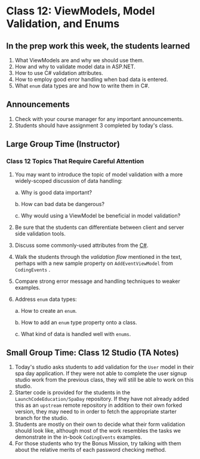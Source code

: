 # Class 12: ViewModels, Model Validation, and Enums

## In the prep work this week, the students learned

1. What ViewModels are and why we should use them.
1. How and why to validate model data in ASP.NET.
1. How to use C# validation attributes.
1. How to employ good error handling when bad data is entered.
1. What ``enum`` data types are and how to write them in C#.

## Announcements

1. Check with your course manager for any important announcements.
1. Students should have assignment 3 completed by today's class.

## Large Group Time (Instructor)

### Class 12 Topics That Require Careful Attention

1. You may want to introduce the topic of model validation with a more widely-scoped discussion of data handling:

   a. Why is good data important?

   b. How can bad data be dangerous?

   c. Why would using a ViewModel be beneficial in model validation?

1. Be sure that the students can differentiate between client and server side validation tools.
1. Discuss some commonly-used attributes from the [C#](https://docs.microsoft.com/en-us/aspnet/core/mvc/models/validation?view=aspnetcore-3.1#built-in-attributes).
1. Walk the students through the *validation flow* mentioned in the text, perhaps with a new sample property on ``AddEventViewModel`` from ``CodingEvents`` .
1. Compare strong error message and handling techniques to weaker examples.
1. Address ``enum`` data types:

   a. How to create an ``enum``.

   b. How to add an ``enum`` type property onto a class.

   c. What kind of data is handled well with ``enums``.

## Small Group Time: Class 12 Studio (TA Notes)

1. Today's studio asks students to add validation for the ``User`` model in their spa day application. If they were not able to complete the user signup studio work from the previous class, they will still be able to work on this studio.
1. Starter code is provided for the students in the ``LaunchCodeEducation/SpaDay`` repository. If they have not already added this as an ``upstream`` remote repository in addition to their own forked version, they may need to in order to fetch the appropriate starter branch for the studio.
1. Students are mostly on their own to decide what their form validation should look like, although most of the work resembles the tasks we 
demonstrate in the in-book ``CodingEvents`` examples. 
1. For those students who try the Bonus Mission, try talking with them about the relative merits of each password checking method. 

